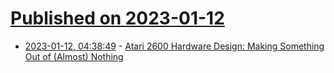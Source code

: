 # [Published on 2023-01-12](index.md)

* [2023-01-12, 04:38:49](https://news.ycombinator.com/item?id=34349278) - [Atari 2600 Hardware Design: Making Something Out of (Almost) Nothing](https://www.bigmessowires.com/2023/01/11/atari-2600-hardware-design-making-something-out-of-almost-nothing/)
